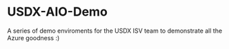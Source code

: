 # USDX-AIO-Demo
A series of demo enviroments for the USDX ISV team to demonstrate all the Azure goodness :)
